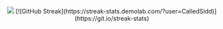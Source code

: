<p align="center">
<!-- <img src="https://i.imgur.com/x1KbuCq.gif" width="500"> -->
 <img src="https://d3ui957tjb5bqd.cloudfront.net/uploads/2015/03/unomoralez.gif">
 [![GitHub Streak](https://streak-stats.demolab.com/?user=CalledSidd)](https://git.io/streak-stats)

<!--🐍📈SNAKEGRAPH / 🌐WEBSITE: https://github.com/Platane/snk -->
<!-- <img src="https://raw.githubusercontent.com/trinib/trinib/snake/github-contribution-grid-snake-dark.svg" width="100%"> -->

